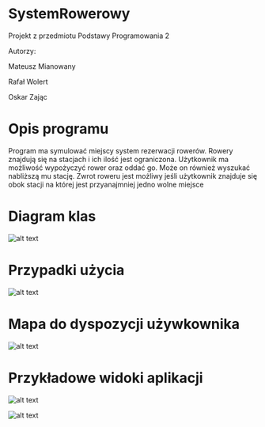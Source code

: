 # SystemRowerowy
Projekt z przedmiotu Podstawy Programowania 2

Autorzy:

Mateusz Mianowany


Rafał Wolert


Oskar Zając

# Opis programu

Program ma symulować miejscy system rezerwacji rowerów. Rowery znajdują się na stacjach i ich ilość jest ograniczona. Użytkownik ma możliwość wypożyczyć rower oraz oddać go. Może on
również wyszukać nabliższą mu stację. Zwrot roweru jest możliwy jeśli użytkownik znajduje się obok stacji na której jest przyanajmniej jedno wolne miejsce

# Diagram klas

![alt text](https://raw.githubusercontent.com/zoskar/SystemRowerowy/master/UML/uml_class.jpg)

# Przypadki użycia

![alt text](https://raw.githubusercontent.com/zoskar/SystemRowerowy/master/UML/uml_use_case.jpg)

# Mapa do dyspozycji używkownika

![alt text](https://github.com/zoskar/SystemRowerowy/blob/master/system/src/resources/images/bg_final.jpg)

# Przykładowe widoki aplikacji

![alt text](https://github.com/zoskar/SystemRowerowy/blob/master/UML/wypozyczenie.png)

![alt text](https://github.com/zoskar/SystemRowerowy/blob/master/UML/stacja.png)
